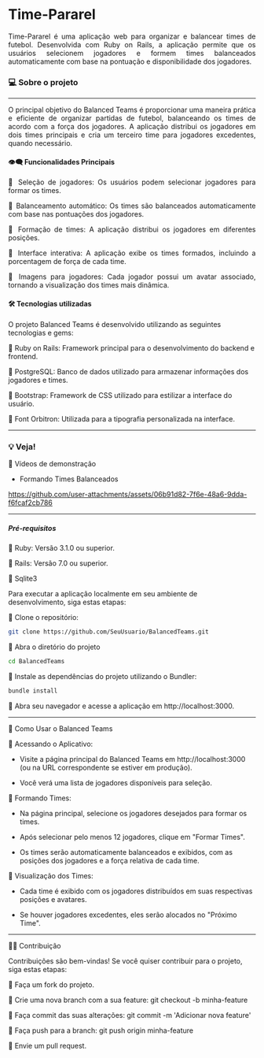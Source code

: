 # Time-Pararel 


<div align="justify"> Time-Pararel  é uma aplicação web para organizar e balancear times de futebol. Desenvolvida com Ruby on Rails, a aplicação permite que os usuários selecionem jogadores e formem times balanceados automaticamente com base na pontuação e disponibilidade dos jogadores.</div>


### 💻 Sobre o projeto
---

<div align="justify"> O principal objetivo do Balanced Teams é proporcionar uma maneira prática e eficiente de organizar partidas de futebol, balanceando os times de acordo com a força dos jogadores. A aplicação distribui os jogadores em dois times principais e cria um terceiro time para jogadores excedentes, quando necessário.

 #### 👁️‍🗨️ Funcionalidades Principais

🔹 Seleção de jogadores: Os usuários podem selecionar jogadores para formar os times.

🔹 Balanceamento automático: Os times são balanceados automaticamente com base nas pontuações dos jogadores.

🔹 Formação de times: A aplicação distribui os jogadores em diferentes posições.

🔹 Interface interativa: A aplicação exibe os times formados, incluindo a porcentagem de força de cada time.

🔹 Imagens para jogadores: Cada jogador possui um avatar associado, tornando a visualização dos times mais dinâmica.
</div>

#### 🛠 Tecnologias utilizadas


O projeto Balanced Teams é desenvolvido utilizando as seguintes tecnologias e gems:

🔹 Ruby on Rails: Framework principal para o desenvolvimento do backend e frontend.

🔹 PostgreSQL: Banco de dados utilizado para armazenar informações dos jogadores e times.

🔹 Bootstrap: Framework de CSS utilizado para estilizar a interface do usuário.

🔹 Font Orbitron: Utilizada para a tipografia personalizada na interface.

---


### 💡 Veja!

🔹 Vídeos de demonstração

  - Formando Times Balanceados


https://github.com/user-attachments/assets/06b91d82-7f6e-48a6-9dda-f6fcaf2cb786

---

##### Pré-requisitos

🔹 Ruby: Versão 3.1.0 ou superior.

🔹 Rails: Versão 7.0 ou superior.

🔹 Sqlite3

Para executar a aplicação localmente em seu ambiente de desenvolvimento, siga estas etapas:

🔹 Clone o repositório:
  ```bash
git clone https://github.com/SeuUsuario/BalancedTeams.git

```
🔹 Abra o diretório do projeto

```bash
cd BalancedTeams

```
🔹 Instale as dependências do projeto utilizando o Bundler:

  ```bash
bundle install
```
🔹 Abra seu navegador e acesse a aplicação em http://localhost:3000.

---

🌟 Como Usar o Balanced Teams

🔹 Acessando o Aplicativo:

   - Visite a página principal do Balanced Teams em http://localhost:3000 (ou na URL correspondente se estiver em produção).

   - Você verá uma lista de jogadores disponíveis para seleção.

🔹 Formando Times:

   - Na página principal, selecione os jogadores desejados para formar os times.

   - Após selecionar pelo menos 12 jogadores, clique em "Formar Times".

   - Os times serão automaticamente balanceados e exibidos, com as posições dos jogadores e a força relativa de cada time.

🔹 Visualização dos Times:

   - Cada time é exibido com os jogadores distribuídos em suas respectivas posições e avatares.

   - Se houver jogadores excedentes, eles serão alocados no "Próximo Time".

---

🤝🏻 Contribuição

Contribuições são bem-vindas! Se você quiser contribuir para o projeto, siga estas etapas:

🔹 Faça um fork do projeto.

🔹 Crie uma nova branch com a sua feature: git checkout -b minha-feature

🔹 Faça commit das suas alterações: git commit -m 'Adicionar nova feature'

🔹 Faça push para a branch: git push origin minha-feature

🔹 Envie um pull request.

















